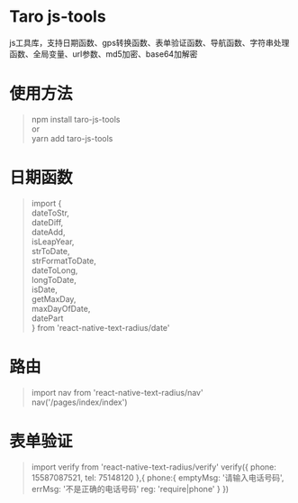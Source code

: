 # Taro js-tools
js工具库，支持日期函数、gps转换函数、表单验证函数、导航函数、字符串处理函数、全局变量、url参数、md5加密、base64加解密

# 使用方法
> npm install taro-js-tools    
> or    
> yarn add taro-js-tools    

# 日期函数
> import {     
>   dateToStr,    
>   dateDiff,    
>   dateAdd,    
>   isLeapYear,    
>   strToDate,    
>   strFormatToDate,    
>   dateToLong,    
>   longToDate,    
>   isDate,    
>   getMaxDay,    
>   maxDayOfDate,    
>   datePart    
> } from 'react-native-text-radius/date'    
# 路由
> import nav from 'react-native-text-radius/nav'    
> nav('/pages/index/index')
# 表单验证
> import verify from 'react-native-text-radius/verify'
> verify({
>   phone: 15587087521,
>   tel: 75148120
> },{
>   phone:{
>     emptyMsg: '请输入电话号码',
>     errMsg: '不是正确的电话号码'
>     reg: 'require|phone'
>   }
> })